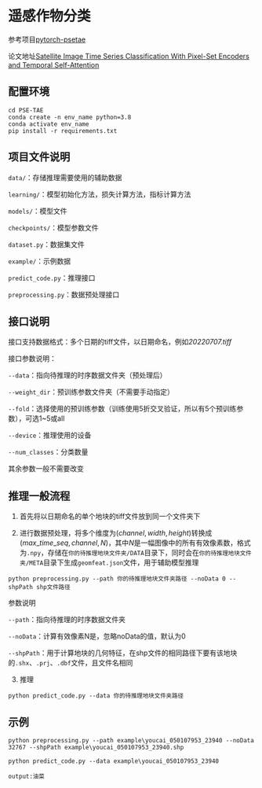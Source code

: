 # 遥感作物分类

参考项目[pytorch-psetae](https://github.com/VSainteuf/pytorch-psetae)

论文地址[Satellite Image Time Series Classification With Pixel-Set Encoders and Temporal Self-Attention](https://openaccess.thecvf.com/content_CVPR_2020/html/Garnot_Satellite_Image_Time_Series_Classification_With_Pixel-Set_Encoders_and_Temporal_CVPR_2020_paper.html)

## 配置环境

```shell
cd PSE-TAE
conda create -n env_name python=3.8
conda activate env_name
pip install -r requirements.txt
```

## 项目文件说明

`data/`：存储推理需要使用的辅助数据

`learning/`：模型初始化方法，损失计算方法，指标计算方法

`models/`：模型文件

`checkpoints/`：模型参数文件

`dataset.py`：数据集文件

`example/`：示例数据

`predict_code.py`：推理接口

`preprocessing.py`：数据预处理接口


## 接口说明

接口支持数据格式：多个日期的tiff文件，以日期命名，例如*20220707.tiff*

接口参数说明：

`--data`：指向待推理的时序数据文件夹（预处理后）

`--weight_dir`：预训练参数文件夹（不需要手动指定）

`--fold`：选择使用的预训练参数（训练使用5折交叉验证，所以有5个预训练参数），可选1~5或all

`--device`：推理使用的设备

`--num_classes`：分类数量

其余参数一般不需要改变

## 推理一般流程

1. 首先将以日期命名的单个地块的tiff文件放到同一个文件夹下

2. 进行数据预处理，将多个维度为$(channel,width,height)$转换成$(max\_time\_seq,channel,N)$，其中$N$是一幅图像中的所有有效像素数，格式为`.npy`，存储在`你的待推理地块文件夹/DATA`目录下，同时会在`你的待推理地块文件夹/META`目录下生成`geomfeat.json`文件，用于辅助模型推理

```shell
python preprocessing.py --path 你的待推理地块文件夹路径 --noData 0 --shpPath shp文件路径
```
参数说明

`--path`：指向待推理的时序数据文件夹

`--noData`：计算有效像素N是，忽略noData的值，默认为0

`--shpPath`：用于计算地块的几何特征，在shp文件的相同路径下要有该地块的`.shx`、`.prj`、`.dbf`文件，且文件名相同

3. 推理

```shell
python predict_code.py --data 你的待推理地块文件夹路径
```

## 示例

```shell
python preprocessing.py --path example\youcai_050107953_23940 --noData 32767 --shpPath example\youcai_050107953_23940.shp

python predict_code.py --data example\youcai_050107953_23940

output:油菜
```